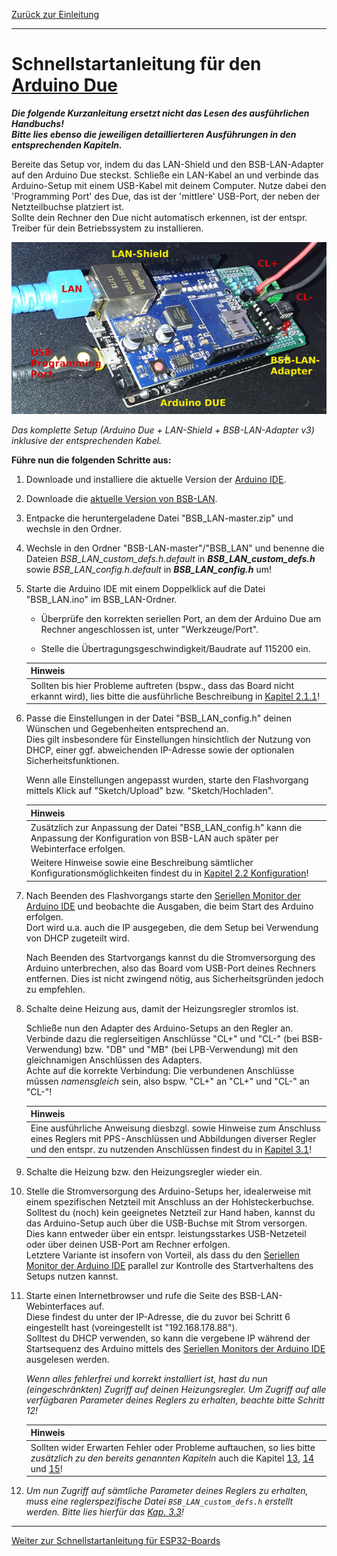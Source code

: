[Zurück zur Einleitung](index2.md)    
    
---
    
# Schnellstartanleitung für den [Arduino Due](kap01.md#12-arduino-due)
***Die folgende Kurzanleitung ersetzt nicht das Lesen des ausführlichen Handbuchs!  
Bitte lies ebenso die jeweiligen detaillierteren Ausführungen in den entsprechenden Kapiteln.*** 
   
Bereite das Setup vor, indem du das LAN-Shield und den BSB-LAN-Adapter auf den Arduino Due steckst. Schließe ein LAN-Kabel an und verbinde das Arduino-Setup mit einem USB-Kabel mit deinem Computer. Nutze dabei den 'Programming Port' des Due, das ist der 'mittlere' USB-Port, der neben der Netzteilbuchse platziert ist.  
Sollte dein Rechner den Due nicht automatisch erkennen, ist der entspr. Treiber für dein Betriebssystem zu installieren.  
  
![Setup](assets/images/HW-Setup.jpg)
    
*Das komplette Setup (Arduino Due + LAN-Shield + BSB-LAN-Adapter v3) inklusive der entsprechenden Kabel.*  
  
**Führe nun die folgenden Schritte aus:**  
  
1. Downloade und installiere die aktuelle Version der [Arduino IDE](https://www.arduino.cc/en/Main/Software).   
   
2. Downloade die [aktuelle Version von BSB-LAN](https://github.com/fredlcore/bsb_lan/archive/master.zip).  

3. Entpacke die heruntergeladene Datei "BSB_LAN-master.zip" und wechsle in den Ordner.  

4. Wechsle in den Ordner "BSB-LAN-master"/"BSB_LAN" und benenne die Dateien *BSB_LAN_custom_defs.h.default* in ***BSB_LAN_custom_defs.h*** sowie  *BSB_LAN_config.h.default* in ***BSB_LAN_config.h*** um!  

5. Starte die Arduino IDE mit einem Doppelklick auf die Datei "BSB_LAN.ino" im BSB_LAN-Ordner.  

   - Überprüfe den korrekten seriellen Port, an dem der Arduino Due am Rechner angeschlossen ist, unter "Werkzeuge/Port".  

   - Stelle die Übertragungsgeschwindigkeit/Baudrate auf 115200 ein.  
   
   | Hinweis |
   |:--------|
   | Sollten bis hier Probleme auftreten (bspw., dass das Board nicht erkannt wird), lies bitte die ausführliche Beschreibung in [Kapitel 2.1.1](kap02.md#211-installation-auf-dem-due)! |  
  
6. Passe die Einstellungen in der Datei "BSB_LAN_config.h" deinen Wünschen und Gegebenheiten entsprechend an.  
   Dies gilt insbesondere für Einstellungen hinsichtlich der Nutzung von DHCP, einer ggf. abweichenden IP-Adresse sowie der optionalen Sicherheitsfunktionen.  

   Wenn alle Einstellungen angepasst wurden, starte den Flashvorgang mittels Klick auf "Sketch/Upload" bzw. "Sketch/Hochladen".  

   | Hinweis |
   |:--------|
   | Zusätzlich zur Anpassung der Datei "BSB_LAN_config.h" kann die Anpassung der Konfiguration von BSB-LAN auch später per Webinterface erfolgen. | 
   | Weitere Hinweise sowie eine Beschreibung sämtlicher Konfigurationsmöglichkeiten findest du in [Kapitel 2.2 Konfiguration](kap02.md#22-konfiguration)! | 


7. Nach Beenden des Flashvorgangs starte den [Seriellen Monitor der Arduino IDE](kap12.md#122-serieller-monitor) und beobachte die Ausgaben, die beim Start des Arduino erfolgen.  
   Dort wird u.a. auch die IP ausgegeben, die dem Setup bei Verwendung von DHCP zugeteilt wird.  
   
   Nach Beenden des Startvorgangs kannst du die Stromversorgung des Arduino unterbrechen, also das Board vom USB-Port deines Rechners entfernen. Dies ist nicht zwingend nötig, aus Sicherheitsgründen jedoch zu empfehlen.  

8. Schalte deine Heizung aus, damit der Heizungsregler stromlos ist. 

   Schließe nun den Adapter des Arduino-Setups an den Regler an.  
   Verbinde dazu die reglerseitigen Anschlüsse "CL+" und "CL-" (bei BSB-Verwendung) bzw. "DB" und "MB" (bei LPB-Verwendung) mit den gleichnamigen Anschlüssen des Adapters.  
   Achte auf die korrekte Verbindung: Die verbundenen Anschlüsse müssen *namensgleich* sein, also bspw. "CL+" an "CL+" und "CL-" an "CL-"!    

   | Hinweis |
   |:--------|
   | Eine ausführliche Anweisung diesbzgl. sowie Hinweise zum Anschluss eines Reglers mit PPS-Anschlüssen und Abbildungen diverser Regler und den entspr. zu nutzenden Anschlüssen findest du in [Kapitel 3.1](kap03.md#31-anschluss-des-adapters)! |

9. Schalte die Heizung bzw. den Heizungsregler wieder ein. 

10. Stelle die Stromversorgung des Arduino-Setups her, idealerweise mit einem spezifischen Netzteil mit Anschluss an der Hohlsteckerbuchse.  
    Solltest du (noch) kein geeignetes Netzteil zur Hand haben, kannst du das Arduino-Setup auch über die USB-Buchse mit Strom versorgen. Dies kann entweder über ein entspr. leistungsstarkes USB-Netzeteil oder über deinen USB-Port am Rechner erfolgen.  
    Letztere Variante ist insofern von Vorteil, als dass du den [Seriellen Monitor der Arduino IDE](kap12.md#122-serieller-monitor) parallel zur Kontrolle des Startverhaltens des Setups nutzen kannst.  

11. Starte einen Internetbrowser und rufe die Seite des BSB-LAN-Webinterfaces auf.  
    Diese findest du unter der IP-Adresse, die du zuvor bei Schritt 6 eingestellt hast (voreingestellt ist "192.168.178.88").  
    Solltest du DHCP verwenden, so kann die vergebene IP während der Startsequenz des Arduino mittels des [Seriellen Monitors der Arduino IDE](kap12.md#122-serieller-monitor) ausgelesen werden.  

    *Wenn alles fehlerfrei und korrekt installiert ist, hast du nun (eingeschränkten) Zugriff auf deinen Heizungsregler. Um Zugriff auf alle verfügbaren Parameter deines Reglers zu erhalten, beachte bitte Schritt 12!*  
    
    | Hinweis |
    |:--------|
    | Sollten wider Erwarten Fehler oder Probleme auftauchen, so lies bitte *zusätzlich zu den bereits genannten Kapiteln* auch die Kapitel [13](kap13.md), [14](kap14.md) und [15](kap15.md)! |   
  
12. *Um nun Zugriff auf sämtliche Parameter deines Reglers zu erhalten, muss eine reglerspezifische Datei `BSB_LAN_custom_defs.h` erstellt werden. Bitte lies hierfür das [Kap. 3.3](kap03.md#33-reglerspezifische-parameterliste-erstellen)!*     
    

---
   
     
[Weiter zur Schnellstartanleitung für ESP32-Boards](SSA_ESP32.md)      
